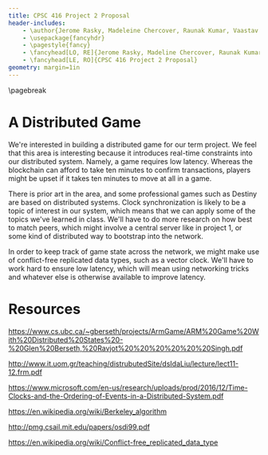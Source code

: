 ```yaml
---
title: CPSC 416 Project 2 Proposal
header-includes:
    - \author{Jerome Rasky, Madeleine Chercover, Raunak Kumar, Vaastav Anand}
    - \usepackage{fancyhdr}
    - \pagestyle{fancy}
    - \fancyhead[LO, RE]{Jerome Rasky, Madeline Chercover, Raunak Kumar, Vaastav Anand}
    - \fancyhead[LE, RO]{CPSC 416 Project 2 Proposal}
geometry: margin=1in
---
```

\pagebreak

# A Distributed Game

We're interested in building a distributed game for our term project. We feel that this area is interesting because it introduces real-time constraints into our distributed system. Namely, a game requires low latency. Whereas the blockchain can afford to take ten minutes to confirm transactions, players might be upset if it takes ten minutes to move at all in a game.

There is prior art in the area, and some professional games such as Destiny are based on distributed systems. Clock synchronization is likely to be a topic of interest in our system, which means that we can apply some of the topics we've learned in class. We'll have to do more research on how best to match peers, which might involve a central server like in project 1, or some kind of distributed way to bootstrap into the network.

In order to keep track of game state across the network, we might make use of conflict-free replicated data types, such as a vector clock. We'll have to work hard to ensure low latency, which will mean using networking tricks and whatever else is otherwise available to improve latency.

# Resources

<https://www.cs.ubc.ca/~gberseth/projects/ArmGame/ARM%20Game%20With%20Distributed%20States%20-%20Glen%20Berseth,%20Ravjot%20%20%20%20%20%20Singh.pdf>

<http://www.it.uom.gr/teaching/distrubutedSite/dsIdaLiu/lecture/lect11-12.frm.pdf>

<https://www.microsoft.com/en-us/research/uploads/prod/2016/12/Time-Clocks-and-the-Ordering-of-Events-in-a-Distributed-System.pdf>

<https://en.wikipedia.org/wiki/Berkeley_algorithm>

<http://pmg.csail.mit.edu/papers/osdi99.pdf>

<https://en.wikipedia.org/wiki/Conflict-free_replicated_data_type>
